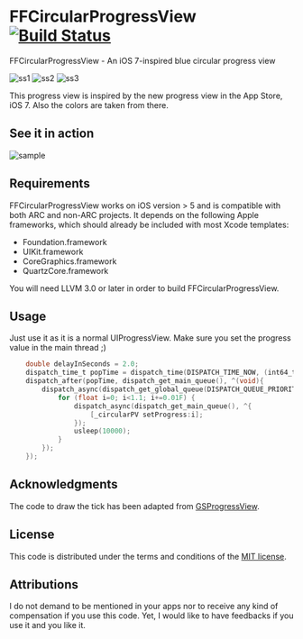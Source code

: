 FFCircularProgressView [![Build Status](https://travis-ci.org/elbryan/FFCircularProgressView.png?branch=master)](https://travis-ci.org/elbryan/FFCircularProgressView)
======================

FFCircularProgressView - An iOS 7-inspired blue circular progress view

![ss1](https://raw.github.com/elbryan/FFCircularProgressView/master/Media/ss1.png) ![ss2](https://raw.github.com/elbryan/FFCircularProgressView/master/Media/ss2.png) ![ss3](https://raw.github.com/elbryan/FFCircularProgressView/master/Media/ss3.png)

This progress view is inspired by the new progress view in the App Store, iOS 7. Also the colors are taken from there.

## See it in action

 ![sample](https://raw.github.com/elbryan/FFCircularProgressView/master/Media/sample.gif)

## Requirements

FFCircularProgressView works on iOS version > 5 and is compatible with both ARC and non-ARC projects. It depends on the following Apple frameworks, which should already be included with most Xcode templates:

* Foundation.framework
* UIKit.framework
* CoreGraphics.framework
* QuartzCore.framework

You will need LLVM 3.0 or later in order to build FFCircularProgressView.


## Usage

Just use it as it is a normal UIProgressView. Make sure you set the progress value in the main thread ;)

```objective-c
    double delayInSeconds = 2.0;
    dispatch_time_t popTime = dispatch_time(DISPATCH_TIME_NOW, (int64_t)(delayInSeconds * NSEC_PER_SEC));
    dispatch_after(popTime, dispatch_get_main_queue(), ^(void){
        dispatch_async(dispatch_get_global_queue(DISPATCH_QUEUE_PRIORITY_BACKGROUND,0), ^{
            for (float i=0; i<1.1; i+=0.01F) {
                dispatch_async(dispatch_get_main_queue(), ^{
                    [_circularPV setProgress:i];
                });
                usleep(10000);
            }            
        });
    });
```

## Acknowledgments

The code to draw the tick has been adapted from [GSProgressView](https://github.com/goosoftware/GSProgressView/blob/master/GSProgressView.m).

## License

This code is distributed under the terms and conditions of the [MIT license](LICENSE). 

## Attributions

I do not demand to be mentioned in your apps nor to receive any kind of compensation if you use this code. Yet, I would like to have feedbacks if you use it and you like it.